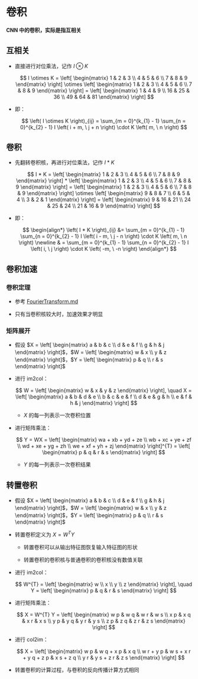 # 卷积

#### $\mathrm{CNN}$ 中的卷积，实际是指互相关

## 互相关

- 直接进行对位乘法，记作 $I \otimes K$

  $$
  I \otimes K = \left[ \begin{matrix} 1 & 2 & 3 \\ 4 & 5 & 6 \\ 7 & 8 & 9 \end{matrix} \right] \otimes \left[ \begin{matrix} 1 & 2 & 3 \\ 4 & 5 & 6 \\ 7 & 8 & 9 \end{matrix} \right] = \left[ \begin{matrix} 1 & 4 & 9 \\ 16 & 25 & 36 \\ 49 & 64 & 81 \end{matrix} \right]
  $$

- 即：

  $$
  \left( I \otimes K \right)_{ij} = \sum_{m = 0}^{k_{1} - 1} \sum_{n = 0}^{k_{2} - 1} I \left( i + m, \ j + n \right) \cdot K \left( m, \ n \right)
  $$

## 卷积

- 先翻转卷积核，再进行对位乘法，记作 $I * K$

  $$
  I * K = \left[ \begin{matrix} 1 & 2 & 3 \\ 4 & 5 & 6 \\ 7 & 8 & 9 \end{matrix} \right] * \left[ \begin{matrix} 1 & 2 & 3 \\ 4 & 5 & 6 \\ 7 & 8 & 9 \end{matrix} \right] = \left[ \begin{matrix} 1 & 2 & 3 \\ 4 & 5 & 6 \\ 7 & 8 & 9 \end{matrix} \right] \otimes \left[ \begin{matrix} 9 & 8 & 7 \\ 6 & 5 & 4 \\ 3 & 2 & 1 \end{matrix} \right] = \left[ \begin{matrix} 9 & 16 & 21 \\ 24 & 25 & 24 \\ 21 & 16 & 9 \end{matrix} \right]
  $$

- 即：

  $$
  \begin{align*}
  \left( I * K \right)_{ij} &= \sum_{m = 0}^{k_{1} - 1} \sum_{n = 0}^{k_{2} - 1} I \left( i - m, \ j - n \right) \cdot K \left( m, \ n \right) \newline
  & = \sum_{m = 0}^{k_{1} - 1} \sum_{n = 0}^{k_{2} - 1} I \left( i, \ j \right) \cdot K \left( -m, \ -n \right)
  \end{align*}
  $$

## 卷积加速

### 卷积定理

- 参考 [$\mathrm{FourierTransform.md}$](../basic/FourierTransform.md)

- 只有当卷积核较大时，加速效果才明显

### 矩阵展开

- 假设 $X = \left[ \begin{matrix} a & b & c \\ d & e & f \\ g & h & j \end{matrix} \right]$，$W = \left[ \begin{matrix} w & x \\ y & z \end{matrix} \right]$，$Y = \left[ \begin{matrix} p & q \\ r & s \end{matrix} \right]$

- 进行 $\mathrm{im2col}$：

  $$
  W = \left[ \begin{matrix} w & x & y & z \end{matrix} \right], \quad X = \left[ \begin{matrix} a & b & d & e \\ b & c & e & f \\ d & e & g & h \\ e & f & h & j \end{matrix} \right]
  $$

  - $X$ 的每一列表示一次卷积位置

- 进行矩阵乘法：

  $$
  Y = WX = \left[ \begin{matrix} wa + xb + yd + ze \\ wb + xc + ye + zf \\ wd + xe + yg + zh \\ we + xf + yh + zj \end{matrix} \right]^{T} = \left[ \begin{matrix} p & q & r & s \end{matrix} \right]
  $$

  - $Y$ 的每一列表示一次卷积结果

## 转置卷积

- 假设 $X = \left[ \begin{matrix} a & b & c \\ d & e & f \\ g & h & j \end{matrix} \right]$，$W = \left[ \begin{matrix} w & x \\ y & z \end{matrix} \right]$，$Y = \left[ \begin{matrix} p & q \\ r & s \end{matrix} \right]$

- 转置卷积定义为 $X = W^{T} Y$

  - 转置卷积可以从输出特征图恢复输入特征图的形状

  - 转置卷积的卷积核与普通卷积的卷积核没有数值关联

- 进行 $\mathrm{im2col}$：

  $$
  W^{T} = \left[ \begin{matrix} w \\ x \\ y \\ z \end{matrix} \right], \quad Y = \left[ \begin{matrix} p & q & r & s \end{matrix} \right]
  $$

- 进行矩阵乘法：

  $$
  X = W^{T} Y = \left[ \begin{matrix} w p & w q & w r & w s \\ x p & x q & x r & x s \\ y p & y q & y r & y s \\ z p & z q & z r & z s \end{matrix} \right]
  $$

- 进行 $\mathrm{col2im}$：

  $$
  X = \left[ \begin{matrix} w p & w q + x p & x q \\ w r + y p & w s + x r + y q + z p & x s + z q \\ y r & y s + z r & z s \end{matrix} \right]
  $$

- 转置卷积的计算过程，与卷积的反向传播计算方式相同